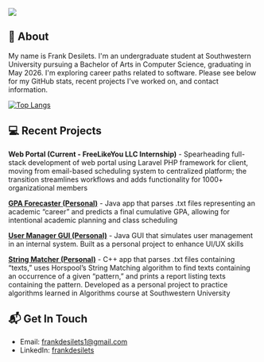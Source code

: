 ![](https://komarev.com/ghpvc/?username=frankrdesilets)

## 👋 About

My name is Frank Desilets. I'm an undergraduate student at Southwestern University pursuing a Bachelor of Arts in Computer Science, graduating in May 2026. I'm exploring career paths related to software. Please see below for my GitHub stats, recent projects I've worked on, and contact information.

[![Top Langs](https://github-readme-stats.vercel.app/api/top-langs/?username=frankrdesilets&hide_progress=true&theme=THEME_NAME)](https://github.com/anuraghazra/github-readme-stats)

## 💻 Recent Projects 

**Web Portal (Current - FreeLikeYou LLC Internship)** - Spearheading full-stack development of web portal using Laravel PHP framework for client, moving from email-based scheduling system to centralized platform; the transition streamlines workflows and adds functionality for 1000+ organizational members

[**GPA Forecaster (Personal)**](https://github.com/frankrdesilets/gpa-forecaster) - Java app that parses .txt files representing an academic “career” and predicts a final cumulative GPA, allowing for intentional academic planning and class scheduling

[**User Manager GUI (Personal)**](https://github.com/frankrdesilets/user-manager-gui) - Java GUI that simulates user management in an internal system. Built as a personal project to enhance UI/UX skills

[**String Matcher (Personal)**](https://github.com/frankrdesilets/string-matcher) - C++ app that parses .txt files containing “texts,” uses Horspool’s String Matching algorithm to find texts containing an occurrence of a given “pattern,” and prints a report listing texts containing the pattern. Developed as a personal project to practice algorithms learned in Algorithms course at Southwestern University

## 📬 Get In Touch 

- Email: frankdesilets1@gmail.com </br>
- LinkedIn: [frankdesilets](https://www.linkedin.com/in/frankdesilets/)
